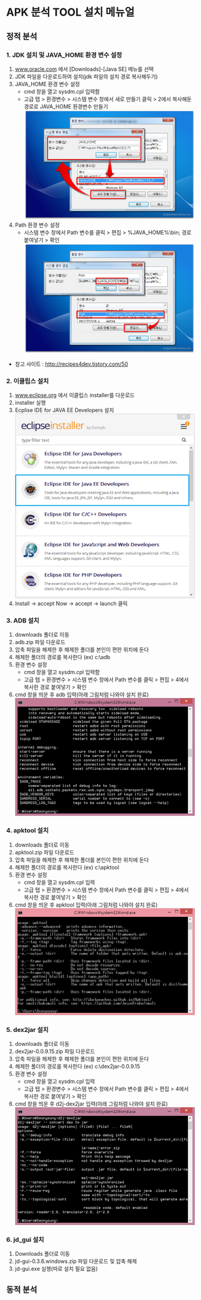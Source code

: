 # APK 분석 TOOL 설치 메뉴얼

## 정적 분석

### 1. JDK 설치 및 JAVA_HOME 환경 변수 설정
 1. www.oracle.com 에서 [Downloads]-[Java SE] 메뉴를 선택
 2. JDK 파일을 다운로드하여 설치(jdk 파일의 설치 경로 복사해두기)
 3. JAVA_HOME 환경 변수 설정
    - cmd 창을 열고 sysdm.cpl 입력함
    - 고급 탭 > 환경변수 > 시스템 변수 창에서 새로 만들기 클릭 > 2에서 복사해둔 경로로 JAVA_HOME 환경변수 만들기
     ![image5](./img/image5.png)
 4. Path 환경 변수 설정
    - 시스템 변수 창에서 Path 변수를 클릭 > 편집 > %JAVA_HOME%\bin; 경로 붙여넣기 > 확인
    ![image6](./img/image6.png)
  - 참고 사이트 : http://recipes4dev.tistory.com/50

### 2. 이클립스 설치
 1. www.eclipse.org 에서 이클립스 installer를 다운로드
 2. installer 실행
 3. Ecplise IDE for JAVA EE Developers 설치
 ![image1](./img/image1.png)
 4. Install -> accept Now -> accept -> launch 클릭

### 3. ADB 설치
 1. downloads 폴더로 이동
 2. adb.zip 파일 다운로드
 3. 압축 파일을 해제한 후 해제한 폴더를 본인이 편한 위치에 둔다
 4. 해제한 폴더의 경로를 복사한다
 (ex) c:\adb
 5. 환경 변수 설정
    - cmd 창을 열고 sysdm.cpl 입력함
    - 고급 탭 > 환경변수 > 시스템 변수 창에서 Path 변수를 클릭 > 편집 > 4에서 복사한 경로 붙여넣기 > 확인
 6. cmd 창을 띄운 후 adb 입력(아래 그림처럼 나와야 설치 완료)
 ![image2](./img/image2.png)

### 4. apktool 설치
 1. downloads 폴더로 이동
 2. apktool.zip 파일 다운로드
 3. 압축 파일을 해제한 후 해제한 폴더를 본인이 편한 위치에 둔다
 4. 해제한 폴더의 경로를 복사한다
 (ex) c:\apktool
 5. 환경 변수 설정
    - cmd 창을 열고 sysdm.cpl 입력
    - 고급 탭 > 환경변수 > 시스템 변수 창에서 Path 변수를 클릭 > 편집 > 4에서 복사한 경로 붙여넣기 > 확인
 6. cmd 창을 띄운 후 apktool 입력(아래 그림처럼 나와야 설치 완료)
![image3](./img/image3.png)

### 5. dex2jar 설치
 1. downloads 폴더로 이동
 2. dex2jar-0.0.9.15.zip 파일 다운로드
 3. 압축 파일을 해제한 후 해제한 폴더를 본인이 편한 위치에 둔다
 4. 해제한 폴더의 경로를 복사한다
 (ex) c:\dex2jar-0.0.9.15
 5. 환경 변수 설정
    - cmd 창을 열고 sysdm.cpl 입력
    - 고급 탭 > 환경변수 > 시스템 변수 창에서 Path 변수를 클릭 > 편집 > 4에서 복사한 경로 붙여넣기 > 확인
 6. cmd 창을 띄운 후 d2j-dex2jar 입력(아래 그림처럼 나와야 설치 완료)
 ![image4](./img/image4.png)

### 6. jd_gui 설치
 1. Downloads 폴더로 이동
 2. jd-gui-0.3.6.windows.zip 파일 다운로드 및 압축 해제
 3. jd-gui.exe 실행(따로 설치 필요 없음)





 ## 동적 분석

